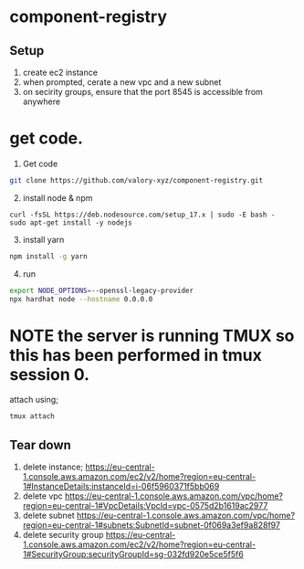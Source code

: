 # component-registry
## Setup
1. create ec2 instance
2. when prompted, cerate a new vpc and a new subnet
3. on secirity groups, ensure that the port 8545 is accessible from anywhere

# get code.
1. Get code
```bash
git clone https://github.com/valory-xyz/component-registry.git
```
2. install node & npm
```
curl -fsSL https://deb.nodesource.com/setup_17.x | sudo -E bash -
sudo apt-get install -y nodejs
```
3. install yarn
```bash
npm install -g yarn
```
4. run 
```bash
export NODE_OPTIONS=--openssl-legacy-provider
npx hardhat node --hostname 0.0.0.0
```
# NOTE the server is running TMUX so this has been performed in tmux session 0. 
attach using;
```bash
tmux attach
```

## Tear down
1. delete instance;
    https://eu-central-1.console.aws.amazon.com/ec2/v2/home?region=eu-central-1#InstanceDetails:instanceId=i-06f5960371f5bb069
2. delete vpc 
   https://eu-central-1.console.aws.amazon.com/vpc/home?region=eu-central-1#VpcDetails:VpcId=vpc-0575d2b1619ac2977
3. delete subnet
    https://eu-central-1.console.aws.amazon.com/vpc/home?region=eu-central-1#subnets:SubnetId=subnet-0f069a3ef9a828f97
4. delete security group
    https://eu-central-1.console.aws.amazon.com/ec2/v2/home?region=eu-central-1#SecurityGroup:securityGroupId=sg-032fd920e5ce5f5f6
